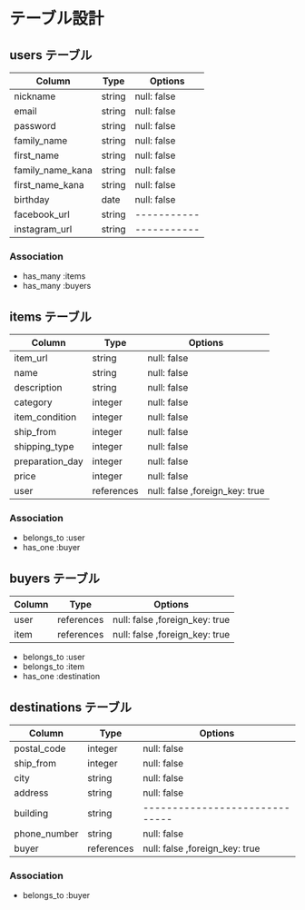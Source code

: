 # テーブル設計

## users テーブル

| Column           | Type    | Options     |
| ---------------- | ------- | ----------- |
| nickname         | string  | null: false |
| email            | string  | null: false |
| password         | string  | null: false |
| family_name      | string  | null: false |
| first_name       | string  | null: false |
| family_name_kana | string  | null: false |
| first_name_kana  | string  | null: false |
| birthday         | date    | null: false |
| facebook_url     | string  | ----------- |
| instagram_url    | string  | ----------- |

### Association

- has_many :items
- has_many :buyers


## items テーブル

| Column          | Type       | Options                        |
| --------------- | ---------- | ------------------------------ |
| item_url        | string     | null: false                    |
| name            | string     | null: false                    |
| description     | string     | null: false                    |
| category        | integer    | null: false                    |
| item_condition  | integer    | null: false                    |
| ship_from       | integer    | null: false                    |
| shipping_type   | integer    | null: false                    |
| preparation_day | integer    | null: false                    |
| price           | integer    | null: false                    |
| user            | references | null: false ,foreign_key: true |
### Association

- belongs_to :user
- has_one :buyer

## buyers テーブル

| Column  | Type       | Options                        |
| ------- | ---------- | ------------------------------ |
| user    | references | null: false ,foreign_key: true |
| item    | references | null: false ,foreign_key: true |

- belongs_to :user
- belongs_to :item
- has_one :destination


## destinations テーブル

| Column           | Type       | Options                        |
| ---------------- | -------    | ------------------------------ |
| postal_code      | integer    | null: false                    |
| ship_from        | integer    | null: false                    |
| city             | string     | null: false                    |
| address          | string     | null: false                    |
| building         | string     | ------------------------------ |
| phone_number     | string     | null: false                    |
| buyer            | references | null: false ,foreign_key: true |
### Association


- belongs_to :buyer

